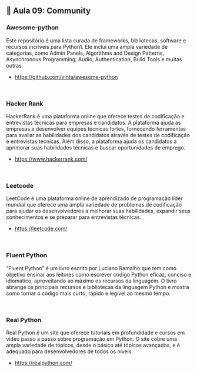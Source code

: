 ## 📝 Aula 09: Community
### Awesome-python
Este repositório é uma lista curada de frameworks, bibliotecas, software e recursos incríveis para Python1. Ele inclui uma ampla variedade de categorias, como Admin Panels, Algorithms and Design Patterns, Asynchronous Programming, Audio, Authentication, Build Tools e muitas outras.

- https://github.com/vinta/awesome-python

<br>

### Hacker Rank
HackerRank é uma plataforma online que oferece testes de codificação e entrevistas técnicas para empresas e candidatos. A plataforma ajuda as empresas a desenvolver equipes técnicas fortes, fornecendo ferramentas para avaliar as habilidades dos candidatos através de testes de codificação e entrevistas técnicas. Além disso, a plataforma ajuda os candidatos a aprimorar suas habilidades técnicas e buscar oportunidades de emprego.

- https://www.hackerrank.com/

<br>

### Leetcode
LeetCode é uma plataforma online de aprendizado de programação líder mundial que oferece uma ampla variedade de problemas de codificação para ajudar os desenvolvedores a melhorar suas habilidades, expandir seus conhecimentos e se preparar para entrevistas técnicas.

- https://leetcode.com/

<br>

### Fluent Python
“Fluent Python” é um livro escrito por Luciano Ramalho que tem como objetivo ensinar aos leitores como escrever código Python eficaz, conciso e idiomático, aproveitando ao máximo os recursos da linguagem. O livro abrange os principais recursos e bibliotecas da linguagem Python e mostra como tornar o código mais curto, rápido e legível ao mesmo tempo.

<br>

### Real Python
Real Python é um site que oferece tutoriais em profundidade e cursos em vídeo passo a passo sobre programação em Python. O site cobre uma ampla variedade de tópicos, desde o básico até tópicos avançados, e é adequado para desenvolvedores de todos os níveis.

- https://realpython.com/